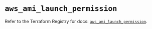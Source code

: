 # `aws_ami_launch_permission`

Refer to the Terraform Registry for docs: [`aws_ami_launch_permission`](https://registry.terraform.io/providers/hashicorp/aws/5.51.1/docs/resources/ami_launch_permission).
